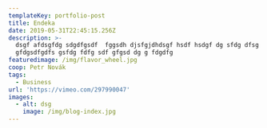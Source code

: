 ```yaml
---
templateKey: portfolio-post
title: Endeka
date: 2019-05-31T22:45:15.256Z
description: >-
  dsgf afdsgfdg sdgdfgsdf  fggsdh djsfgjdhdsgf hsdf hsdgf dg sfdg dfsg sfgds  ds
  gfdgsdfgdfs gsfdg fdfg sdf gfgsd dg g fdgdfg
featuredimage: /img/flavor_wheel.jpg
coop: Petr Novák
tags:
  - Business
url: 'https://vimeo.com/297990047'
images:
  - alt: dsg
    image: /img/blog-index.jpg
---
```


